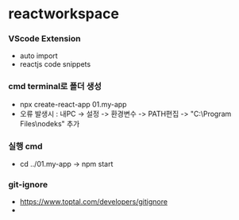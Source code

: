 # reactworkspace

### VScode Extension
- auto import
- reactjs code snippets

### cmd terminal로 폴더 생성
- npx create-react-app 01.my-app
- 오류 발생시 : 내PC -> 설정 -> 환경변수 -> PATH편집 -> "C:\Program Files\nodeks\" 추가

### 실행 cmd
- cd ../01.my-app -> npm start

### git-ignore
- https://www.toptal.com/developers/gitignore
- 
